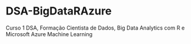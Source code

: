 # DSA-BigDataRAzure
Curso 1 DSA, Formação Cientista de Dados, Big Data Analytics com R e Microsoft Azure Machine Learning
